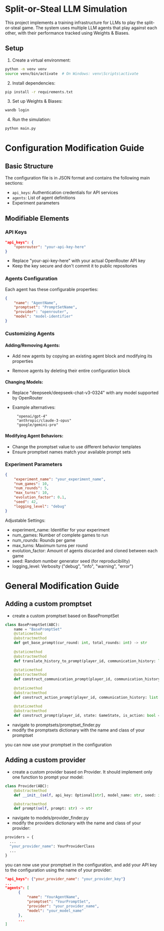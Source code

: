 # Split-or-Steal LLM Simulation

This project implements a training infrastructure for LLMs to play the split-or-steal game. The system uses multiple LLM agents that play against each other, with their performance tracked using Weights & Biases.

## Setup

1. Create a virtual environment:
```bash
python -m venv venv
source venv/bin/activate  # On Windows: venv\Scripts\activate
```

2. Install dependencies:
```bash
pip install -r requirements.txt
```

3. Set up Weights & Biases:
```bash
wandb login
```

4. Run the simulation:
```bash
python main.py
```

# Configuration Modification Guide

## Basic Structure

The configuration file is in JSON format and contains the following main sections:
- `api_keys`: Authentication credentials for API services
- `agents`: List of agent definitions
- Experiment parameters

## Modifiable Elements

### API Keys
```json
"api_keys": {
    "openrouter": "your-api-key-here"
}
```
- Replace "your-api-key-here" with your actual OpenRouter API key
- Keep the key secure and don't commit it to public repositories

### Agents Configuration
Each agent has these configurable properties:
```json
{
    "name": "AgentName",
    "promptset": "PromptSetName",
    "provider": "openrouter",
    "model": "model-identifier"
}
```

### Customizing Agents
#### Adding/Removing Agents:

- Add new agents by copying an existing agent block and modifying its properties

- Remove agents by deleting their entire configuration block

#### Changing Models:

- Replace "deepseek/deepseek-chat-v3-0324" with any model supported by OpenRouter

- Example alternatives:

        "openai/gpt-4"
        "anthropic/claude-3-opus"
        "google/gemini-pro"
#### Modifying Agent Behaviors:
- Change the promptset value to use different behavior templates
- Ensure promptset names match your available prompt sets

### Experiment Parameters
```json
{
    "experiment_name": "your_experiment_name",
    "num_games": 10,
    "num_rounds": 5,
    "max_turns": 10,
    "evolution_factor": 0.1,
    "seed": 42,
    "logging_level": "debug"
}
```
Adjustable Settings:
- experiment_name: Identifier for your experiment
- num_games: Number of complete games to run
- num_rounds: Rounds per game
- max_turns: Maximum turns per round
- evolution_factor: Amount of agents discarded and cloned between each game
- seed: Random number generator seed (for reproducibility)
- logging_level: Verbosity ("debug", "info", "warning", "error")

# General Modification Guide

## Adding a custom promptset
- create a custom promptset based on BasePromptSet
```python
class BasePromptSet(ABC):
    name = "BasePromptSet"
    @staticmethod
    @abstractmethod
    def get_base_prompt(cur_round: int, total_rounds: int) -> str
    
    @staticmethod
    @abstractmethod
    def translate_history_to_prompt(player_id, communication_history: list[HistoryEvent]) -> str
    
    @staticmethod
    @abstractmethod
    def construct_communication_prompt(player_id, communication_history: list[HistoryEvent]) -> str
    
    @staticmethod
    @abstractmethod
    def construct_action_prompt(player_id, communication_history: list[HistoryEvent]) -> str
    
    @staticmethod
    @abstractmethod
    def construct_prompt(player_id, state: GameState, is_action: bool = False) -> str
```

- navigate to promptsets/promptset_finder.py
- modify the promptsets dictionary with the name and class of your promptset

you can now use your promptset in the configuration

## Adding a custom provider

- create a custom provider based on Provider. It should implement only one function to prompt your model:
```python
class Provider(ABC):
    @abstractmethod
    def __init__(self, api_key: Optional[str], model_name: str, seed: int):

    @abstractmethod
    def prompt(self, prompt: str) -> str
```

- navigate to models/provider_finder.py
- modify the providers dictionary with the name and class of your provider:
```python
providers = {
  ...
  "your_provider_name": YourProviderClass
  ...
}
```

you can now use your promptset in the configuration, and add your API key to the configuration using the name of your provider:
```json
"api_keys": {"your_provider_name": "your_provider_key"}
...
"agents": [
      {
          "name": "YourAgentName",
          "promptset": "YourPromptSet",
          "provider": "your_provider_name",
          "model": "your_model_name"
      },
      ...
]
```

